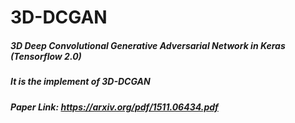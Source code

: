 # 3D-DCGAN
##### 3D Deep Convolutional Generative Adversarial Network in Keras (Tensorflow 2.0)
##### It is the implement of 3D-DCGAN
##### Paper Link: https://arxiv.org/pdf/1511.06434.pdf
